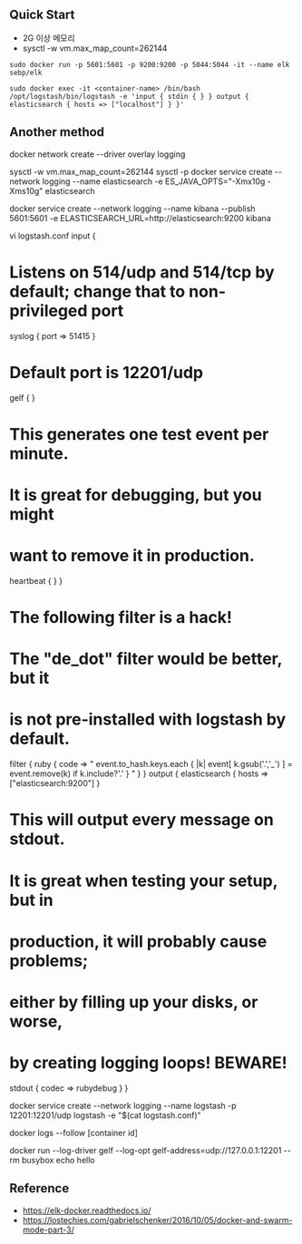 ## Quick Start

- 2G 이상 메모리
- sysctl -w vm.max_map_count=262144
```
sudo docker run -p 5601:5601 -p 9200:9200 -p 5044:5044 -it --name elk sebp/elk

sudo docker exec -it <container-name> /bin/bash
/opt/logstash/bin/logstash -e 'input { stdin { } } output { elasticsearch { hosts => ["localhost"] } }'
```

## Another method
docker network create --driver overlay logging

sysctl -w vm.max_map_count=262144
sysctl -p
docker service create --network logging --name elasticsearch -e ES_JAVA_OPTS="-Xmx10g -Xms10g" elasticsearch

docker service create --network logging --name kibana --publish 5601:5601 -e ELASTICSEARCH_URL=http://elasticsearch:9200 kibana

vi logstash.conf
input {
  # Listens on 514/udp and 514/tcp by default; change that to non-privileged port
  syslog { port => 51415 }
  # Default port is 12201/udp
  gelf { }
  # This generates one test event per minute.
  # It is great for debugging, but you might
  # want to remove it in production.
  heartbeat { }
}
# The following filter is a hack!
# The "de_dot" filter would be better, but it
# is not pre-installed with logstash by default.
filter {
  ruby {
    code => "
      event.to_hash.keys.each { |k| event[ k.gsub('.','_') ] = event.remove(k) if k.include?'.' }
    "
  }
}
output {
  elasticsearch {
    hosts => ["elasticsearch:9200"]
  }
  # This will output every message on stdout.
  # It is great when testing your setup, but in
  # production, it will probably cause problems;
  # either by filling up your disks, or worse,
  # by creating logging loops! BEWARE!
  stdout {
    codec => rubydebug
  }
}



docker service create --network logging --name logstash -p 12201:12201/udp logstash -e "$(cat logstash.conf)"


docker logs --follow [container id]


docker run --log-driver gelf --log-opt gelf-address=udp://127.0.0.1:12201 --rm busybox echo hello



## Reference
- https://elk-docker.readthedocs.io/
- https://lostechies.com/gabrielschenker/2016/10/05/docker-and-swarm-mode-part-3/
